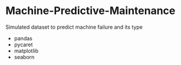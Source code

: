 # Machine-Predictive-Maintenance
Simulated dataset to predict machine failure and its type
- pandas 
- pycaret
- matplotlib 
- seaborn 
